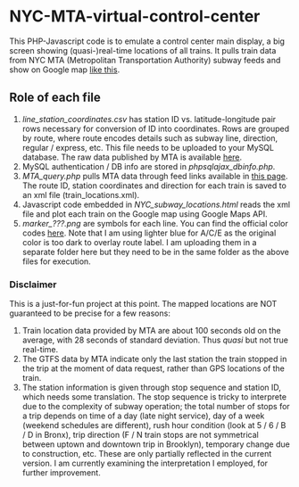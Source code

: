 # NYC-MTA-virtual-control-center

This PHP-Javascript code is to emulate a control center main display, a big screen showing (quasi-)real-time locations of all trains. It pulls train data from NYC MTA (Metropolitan Transportation Authority) subway feeds and show on Google map [like this](http://topdori.com/MTA_subway/NYC_subway_positions_v3.html).

## Role of each file

1. *line_station_coordinates.csv* has station ID vs. latitude-longitude pair rows necessary for conversion of ID into coordinates. Rows are grouped by route, where route encodes details such as subway line, direction, regular / express, etc. This file needs to be uploaded to your MySQL database. The raw data published by MTA is available [here](http://web.mta.info/developers/data/nyct/subway/Stations.csv).
2. MySQL authentication / DB info are stored in *phpsqlajax_dbinfo.php*.
3. *MTA_query.php* pulls MTA data through feed links available in [this page](http://datamine.mta.info/list-of-feeds). The route ID, station coordinates and direction for each train is saved to an xml file (train_locations.xml).
4. Javascript code embedded in *NYC_subway_locations.html* reads the xml file and plot each train on the Google map using Google Maps API.
5. *marker_???.png* are symbols for each line. You can find the official color codes [here](http://web.mta.info/developers/resources/line_colors.htm). Note that I am using lighter blue for A/C/E as the original color is too dark to overlay route label. I am uploading them in a separate folder here but they need to be in the same folder as the above files for execution.

### Disclaimer

This is a just-for-fun project at this point. The mapped locations are NOT guaranteed to be precise for a few reasons:
1. Train location data provided by MTA are about 100 seconds old on the average, with 28 seconds of standard deviation. Thus *quasi* but not true real-time.
2. The GTFS data by MTA indicate only the last station the train stopped in the trip at the moment of data request, rather than GPS locations of the train.
3. The station information is given through stop sequence and station ID, which needs some translation. The stop sequence is tricky to interprete due to the complexity of subway operation; the total number of stops for a trip depends on time of a day (late night service), day of a week (weekend schedules are different), rush hour condition (look at 5 / 6 / B / D in Bronx), trip direction (F / N train stops are not symmetrical between uptown and downtown trip in Brooklyn), temporary change due to construction, etc. These are only partially reflected in the current version. I am currently examining the interpretation I employed, for further improvement.

